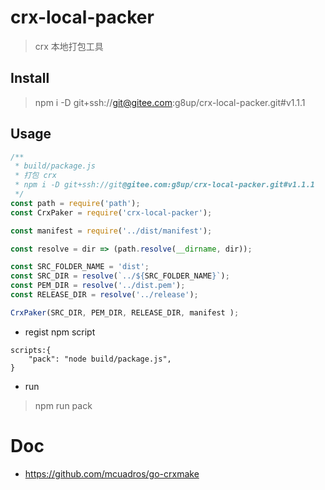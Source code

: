 # crx-local-packer
> crx 本地打包工具

## Install
> npm i -D git+ssh://git@gitee.com:g8up/crx-local-packer.git#v1.1.1

## Usage
```js
/**
 * build/package.js
 * 打包 crx
 * npm i -D git+ssh://git@gitee.com:g8up/crx-local-packer.git#v1.1.1
 */
const path = require('path');
const CrxPaker = require('crx-local-packer');

const manifest = require('../dist/manifest');

const resolve = dir => (path.resolve(__dirname, dir));

const SRC_FOLDER_NAME = 'dist';
const SRC_DIR = resolve(`../${SRC_FOLDER_NAME}`);
const PEM_DIR = resolve('../dist.pem');
const RELEASE_DIR = resolve('../release');

CrxPaker(SRC_DIR, PEM_DIR, RELEASE_DIR, manifest );
```

- regist npm script
```
scripts:{
    "pack": "node build/package.js",
}
```

- run
> npm run pack

# Doc
- https://github.com/mcuadros/go-crxmake